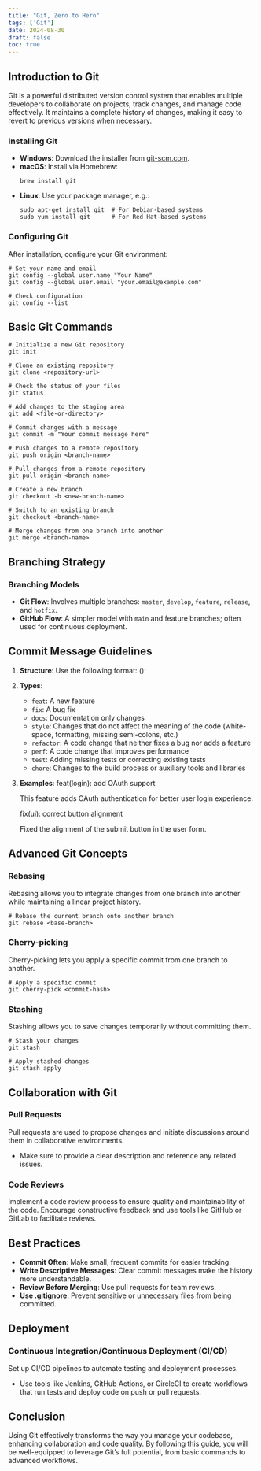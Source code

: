 ```yaml
---
title: "Git, Zero to Hero"
tags: ['Git']
date: 2024-08-30
draft: false
toc: true
---
```



## Introduction to Git
Git is a powerful distributed version control system that enables multiple developers to collaborate on projects, track changes, and manage code effectively. It maintains a complete history of changes, making it easy to revert to previous versions when necessary.


### Installing Git  
- **Windows**: Download the installer from [git-scm.com](https://git-scm.com/).
- **macOS**: Install via Homebrew:
  ```
  brew install git
  ```
- **Linux**: Use your package manager, e.g.:
  ```
  sudo apt-get install git  # For Debian-based systems
  sudo yum install git      # For Red Hat-based systems
  ```

### Configuring Git
After installation, configure your Git environment:
```
# Set your name and email
git config --global user.name "Your Name"
git config --global user.email "your.email@example.com"

# Check configuration
git config --list
```

## Basic Git Commands

```
# Initialize a new Git repository
git init

# Clone an existing repository
git clone <repository-url>

# Check the status of your files
git status

# Add changes to the staging area
git add <file-or-directory>

# Commit changes with a message
git commit -m "Your commit message here"

# Push changes to a remote repository
git push origin <branch-name>

# Pull changes from a remote repository
git pull origin <branch-name>

# Create a new branch
git checkout -b <new-branch-name>

# Switch to an existing branch
git checkout <branch-name>

# Merge changes from one branch into another
git merge <branch-name>
```

## Branching Strategy

### Branching Models
- **Git Flow**: Involves multiple branches: `master`, `develop`, `feature`, `release`, and `hotfix`.
- **GitHub Flow**: A simpler model with `main` and feature branches; often used for continuous deployment.

## Commit Message Guidelines
1. **Structure**: Use the following format:
   <type>(<scope>): <subject>

   <body>

2. **Types**:
   - `feat`: A new feature
   - `fix`: A bug fix
   - `docs`: Documentation only changes
   - `style`: Changes that do not affect the meaning of the code (white-space, formatting, missing semi-colons, etc.)
   - `refactor`: A code change that neither fixes a bug nor adds a feature
   - `perf`: A code change that improves performance
   - `test`: Adding missing tests or correcting existing tests
   - `chore`: Changes to the build process or auxiliary tools and libraries

3. **Examples**:
   feat(login): add OAuth support

   This feature adds OAuth authentication for better user login experience.

   fix(ui): correct button alignment

   Fixed the alignment of the submit button in the user form.

## Advanced Git Concepts

### Rebasing
Rebasing allows you to integrate changes from one branch into another while maintaining a linear project history.
```
# Rebase the current branch onto another branch
git rebase <base-branch>
```

### Cherry-picking
Cherry-picking lets you apply a specific commit from one branch to another.
```
# Apply a specific commit
git cherry-pick <commit-hash>
```

### Stashing
Stashing allows you to save changes temporarily without committing them.
```
# Stash your changes
git stash

# Apply stashed changes
git stash apply
```

## Collaboration with Git

### Pull Requests
Pull requests are used to propose changes and initiate discussions around them in collaborative environments.
- Make sure to provide a clear description and reference any related issues.

### Code Reviews
Implement a code review process to ensure quality and maintainability of the code. Encourage constructive feedback and use tools like GitHub or GitLab to facilitate reviews.

## Best Practices
- **Commit Often**: Make small, frequent commits for easier tracking.
- **Write Descriptive Messages**: Clear commit messages make the history more understandable.
- **Review Before Merging**: Use pull requests for team reviews.
- **Use .gitignore**: Prevent sensitive or unnecessary files from being committed.

## Deployment

### Continuous Integration/Continuous Deployment (CI/CD)
Set up CI/CD pipelines to automate testing and deployment processes.
- Use tools like Jenkins, GitHub Actions, or CircleCI to create workflows that run tests and deploy code on push or pull requests.

## Conclusion
Using Git effectively transforms the way you manage your codebase, enhancing collaboration and code quality. By following this guide, you will be well-equipped to leverage Git’s full potential, from basic commands to advanced workflows.
